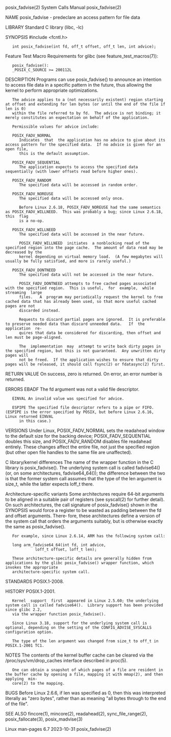 posix_fadvise(2)						      System Calls Manual						      posix_fadvise(2)

NAME
       posix_fadvise - predeclare an access pattern for file data

LIBRARY
       Standard C library (libc, -lc)

SYNOPSIS
       #include <fcntl.h>

       int posix_fadvise(int fd, off_t offset, off_t len, int advice);

   Feature Test Macro Requirements for glibc (see feature_test_macros(7)):

       posix_fadvise():
	   _POSIX_C_SOURCE >= 200112L

DESCRIPTION
       Programs can use posix_fadvise() to announce an intention to access file data in a specific pattern in the future, thus allowing the kernel to perform
       appropriate optimizations.

       The advice applies to a (not necessarily existent) region starting at offset and extending for len bytes (or until the end of the file if len is 0)
       within the file referred to by fd.  The advice is not binding; it merely constitutes an expectation on behalf of the application.

       Permissible values for advice include:

       POSIX_FADV_NORMAL
	      Indicates	 that  the application has no advice to give about its access pattern for the specified data.  If no advice is given for an open file,
	      this is the default assumption.

       POSIX_FADV_SEQUENTIAL
	      The application expects to access the specified data sequentially (with lower offsets read before higher ones).

       POSIX_FADV_RANDOM
	      The specified data will be accessed in random order.

       POSIX_FADV_NOREUSE
	      The specified data will be accessed only once.

	      Before Linux 2.6.18, POSIX_FADV_NOREUSE had the same semantics as POSIX_FADV_WILLNEED.  This was probably a bug; since Linux 2.6.18,  this  flag
	      is a no-op.

       POSIX_FADV_WILLNEED
	      The specified data will be accessed in the near future.

	      POSIX_FADV_WILLNEED  initiates  a nonblocking read of the specified region into the page cache.  The amount of data read may be decreased by the
	      kernel depending on virtual memory load.	(A few megabytes will usually be fully satisfied, and more is rarely useful.)

       POSIX_FADV_DONTNEED
	      The specified data will not be accessed in the near future.

	      POSIX_FADV_DONTNEED attempts to free cached pages associated with the specified region.  This is useful,	for  example,  while  streaming	 large
	      files.   A  program may periodically request the kernel to free cached data that has already been used, so that more useful cached pages are not
	      discarded instead.

	      Requests to discard partial pages are ignored.  It is preferable to preserve needed data than discard unneeded data.   If	 the  application  re‐
	      quires that data be considered for discarding, then offset and len must be page-aligned.

	      The  implementation  may	attempt to write back dirty pages in the specified region, but this is not guaranteed.	Any unwritten dirty pages will
	      not be freed.  If the application wishes to ensure that dirty pages will be released, it should call fsync(2) or fdatasync(2) first.

RETURN VALUE
       On success, zero is returned.  On error, an error number is returned.

ERRORS
       EBADF  The fd argument was not a valid file descriptor.

       EINVAL An invalid value was specified for advice.

       ESPIPE The specified file descriptor refers to a pipe or FIFO.  (ESPIPE is the error specified by POSIX, but before Linux 2.6.16, Linux returned EINVAL
	      in this case.)

VERSIONS
       Under Linux, POSIX_FADV_NORMAL sets the readahead window to the default size for the backing  device;  POSIX_FADV_SEQUENTIAL  doubles  this  size,  and
       POSIX_FADV_RANDOM  disables  file readahead entirely.  These changes affect the entire file, not just the specified region (but other open file handles
       to the same file are unaffected).

   C library/kernel differences
       The name of the wrapper function in the C library is posix_fadvise().  The underlying system call is called fadvise64()	(or,  on  some	architectures,
       fadvise64_64());	 the  difference  between the two is that the former system call assumes that the type of the len argument is size_t, while the latter
       expects loff_t there.

   Architecture-specific variants
       Some architectures require 64-bit arguments to be aligned in a suitable pair of registers (see syscall(2) for further detail).  On such	architectures,
       the call signature of posix_fadvise() shown in the SYNOPSIS would force a register to be wasted as padding between the fd and offset arguments.	There‐
       fore, these architectures define a version of the system call that orders the arguments suitably, but is otherwise exactly the same as posix_fadvise().

       For example, since Linux 2.6.14, ARM has the following system call:

	   long arm_fadvise64_64(int fd, int advice,
				 loff_t offset, loff_t len);

       These architecture-specific details are generally hidden from applications by the glibc posix_fadvise() wrapper function, which invokes the appropriate
       architecture-specific system call.

STANDARDS
       POSIX.1-2008.

HISTORY
       POSIX.1-2001.

       Kernel  support	first  appeared in Linux 2.5.60; the underlying system call is called fadvise64().  Library support has been provided since glibc 2.2,
       via the wrapper function posix_fadvise().

       Since Linux 3.18, support for the underlying system call is optional, depending on the setting of the CONFIG_ADVISE_SYSCALLS configuration option.

       The type of the len argument was changed from size_t to off_t in POSIX.1-2001 TC1.

NOTES
       The contents of the kernel buffer cache can be cleared via the /proc/sys/vm/drop_caches interface described in proc(5).

       One can obtain a snapshot of which pages of a file are resident in the buffer cache by opening a file, mapping it with mmap(2), and then applying  min‐
       core(2) to the mapping.

BUGS
       Before  Linux  2.6.6,  if len was specified as 0, then this was interpreted literally as "zero bytes", rather than as meaning "all bytes through to the
       end of the file".

SEE ALSO
       fincore(1), mincore(2), readahead(2), sync_file_range(2), posix_fallocate(3), posix_madvise(3)

Linux man-pages 6.7							  2023-10-31							      posix_fadvise(2)

